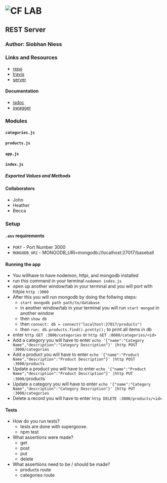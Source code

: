 ![CF](http://i.imgur.com/7v5ASc8.png) LAB
=================================================

## REST Server

### Author: Siobhan Niess

### Links and Resources
* [repo](https://github.com/niesssiobhan/13-rest-server)
* [travis](https://travis-ci.com/niesssiobhan/13-rest-server)
* [server](https://git.heroku.com/niess-13-lab.git) 

#### Documentation
* [jsdoc](http://xyz.com) 
* [swagger]()

### Modules
#### `categories.js`
#### `products.js`
#### `app.js`
#### `index.js`
##### Exported Values and Methods

#### Collaborators
* John
* Heather
* Becca

### Setup
#### `.env` requirements
* `PORT` - Port Number 3000
* `MONGODB_URI` - MONGODB_URI=mongodb://localhost:27017/baseball

#### Running the app
* You willhave to have nodemon, httpi, and mongodb installed
* run this command in your terminal `nodemon index.js`
* open up another window/tab in your terminal and you will port with httpie `http :3000`
* After this you will run mongodb by doing the follwing steps:
    * `start mongodb path path/to/database`
    * in another window/tab in your terminal you will run `start mongod` in another window
    * then `show db`
    * then `connect: db = connect("localhost:27017/products")`
    * then `run: db.products.find().pretty();` to print all items in db
* enter `http GET :3000/categories` or `http GET :8080/categories/<id>`
* Add a category you will have to enter `echo '{"name":"Category Name","description":"Category Description"}' |http POST :3000/categories`
* Add a product you will have to enter `echo '{"name":"Product Name","description":"Product Description"}' |http POST :3000/products`
* Update a product you will have to enter `echo '{"name":"Product Name","description":"Product Description"}' |http PUT :3000/`products`
* Update a category you will have to enter `echo '{"name":"Category Name","description":"Category Description"}' |http PUT :3000/categories`
* Delete a record you will have to enter `http DELETE :3000/products/<id>`
  
#### Tests
* How do you run tests?
    * tests are done with supergoose.
    * npm test
* What assertions were made?
    * get
    * post
    * put
    * delete
* What assertions need to be / should be made?
    * products route
    * categories route